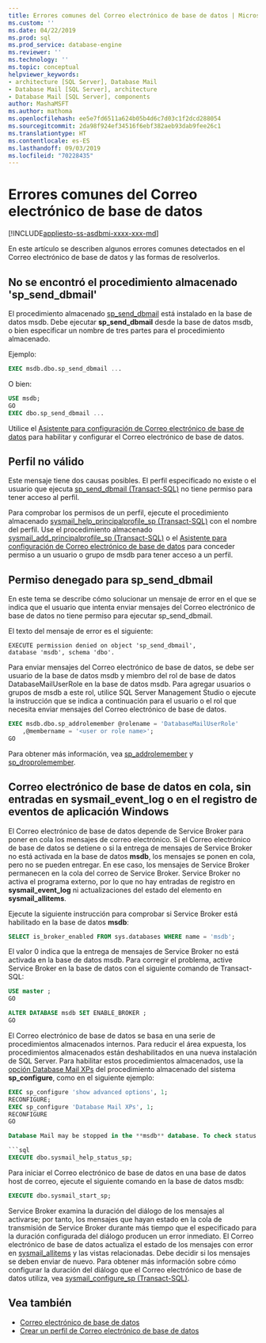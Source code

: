 ```yaml
---
title: Errores comunes del Correo electrónico de base de datos | Microsoft Docs
ms.custom: ''
ms.date: 04/22/2019
ms.prod: sql
ms.prod_service: database-engine
ms.reviewer: ''
ms.technology: ''
ms.topic: conceptual
helpviewer_keywords:
- architecture [SQL Server], Database Mail
- Database Mail [SQL Server], architecture
- Database Mail [SQL Server], components
author: MashaMSFT
ms.author: mathoma
ms.openlocfilehash: ee5e7fd6511a624b05b4d6c7d03c1f2dcd288054
ms.sourcegitcommit: 2da98f924ef34516f6ebf382aeb93dab9fee26c1
ms.translationtype: HT
ms.contentlocale: es-ES
ms.lasthandoff: 09/03/2019
ms.locfileid: "70228435"
---
```

# <a name="common-errors-with-database-mail"></a>Errores comunes del Correo electrónico de base de datos 
[!INCLUDE[appliesto-ss-asdbmi-xxxx-xxx-md](../../includes/appliesto-ss-asdbmi-xxxx-xxx-md.md)]

En este artículo se describen algunos errores comunes detectados en el Correo electrónico de base de datos y las formas de resolverlos.

## <a name="could-not-find-stored-procedure-sp_send_dbmail"></a>No se encontró el procedimiento almacenado 'sp_send_dbmail'
El procedimiento almacenado [sp_send_dbmail](../system-stored-procedures/sp-send-dbmail-transact-sql.md) está instalado en la base de datos msdb. Debe ejecutar **sp_send_dbmail** desde la base de datos msdb, o bien especificar un nombre de tres partes para el procedimiento almacenado.

Ejemplo:
```sql
EXEC msdb.dbo.sp_send_dbmail ...
```

O bien:

```sql
USE msdb;
GO
EXEC dbo.sp_send_dbmail ...
```

Utilice el [Asistente para configuración de Correo electrónico de base de datos](configure-database-mail.md) para habilitar y configurar el Correo electrónico de base de datos.

## <a name="profile-not-valid"></a>Perfil no válido
Este mensaje tiene dos causas posibles. El perfil especificado no existe o el usuario que ejecuta [sp_send_dbmail (Transact-SQL)](../system-stored-procedures/sp-send-dbmail-transact-sql.md) no tiene permiso para tener acceso al perfil.

Para comprobar los permisos de un perfil, ejecute el procedimiento almacenado [sysmail_help_principalprofile_sp (Transact-SQL)](../system-stored-procedures/sysmail-help-principalprofile-sp-transact-sql.md) con el nombre del perfil. Use el procedimiento almacenado [sysmail_add_principalprofile_sp (Transact-SQL)](../system-stored-procedures/sysmail-help-principalprofile-sp-transact-sql.md) o el [Asistente para configuración de Correo electrónico de base de datos](configure-database-mail.md) para conceder permiso a un usuario o grupo de msdb para tener acceso a un perfil.

## <a name="permission-denied-on-sp_send_dbmail"></a>Permiso denegado para sp_send_dbmail

En este tema se describe cómo solucionar un mensaje de error en el que se indica que el usuario que intenta enviar mensajes del Correo electrónico de base de datos no tiene permiso para ejecutar sp_send_dbmail.

El texto del mensaje de error es el siguiente:

```
EXECUTE permission denied on object 'sp_send_dbmail', 
database 'msdb', schema 'dbo'.
```

Para enviar mensajes del Correo electrónico de base de datos, se debe ser usuario de la base de datos msdb y miembro del rol de base de datos DatabaseMailUserRole en la base de datos msdb. Para agregar usuarios o grupos de msdb a este rol, utilice SQL Server Management Studio o ejecute la instrucción que se indica a continuación para el usuario o el rol que necesita enviar mensajes del Correo electrónico de base de datos.

```sql
EXEC msdb.dbo.sp_addrolemember @rolename = 'DatabaseMailUserRole'
    ,@membername = '<user or role name>';
GO
```
Para obtener más información, vea [sp_addrolemember](../system-stored-procedures/sp-addrolemember-transact-sql.md) y [sp_droprolemember](../system-stored-procedures/sp-droprolemember-transact-sql.md).

## <a name="database-mail-queued-no-entries-in-sysmail_event_log-or-windows-application-event-log"></a>Correo electrónico de base de datos en cola, sin entradas en sysmail_event_log o en el registro de eventos de aplicación Windows 

El Correo electrónico de base de datos depende de Service Broker para poner en cola los mensajes de correo electrónico. Si el Correo electrónico de base de datos se detiene o si la entrega de mensajes de Service Broker no está activada en la base de datos **msdb**, los mensajes se ponen en cola, pero no se pueden entregar. En ese caso, los mensajes de Service Broker permanecen en la cola del correo de Service Broker. Service Broker no activa el programa externo, por lo que no hay entradas de registro en **sysmail_event_log** ni actualizaciones del estado del elemento en **sysmail_allitems**.

Ejecute la siguiente instrucción para comprobar si Service Broker está habilitado en la base de datos **msdb**:

```sql
SELECT is_broker_enabled FROM sys.databases WHERE name = 'msdb';
```

El valor 0 indica que la entrega de mensajes de Service Broker no está activada en la base de datos msdb. Para corregir el problema, active Service Broker en la base de datos con el siguiente comando de Transact-SQL:

```sql
USE master ;
GO

ALTER DATABASE msdb SET ENABLE_BROKER ;
GO
``` 

El Correo electrónico de base de datos se basa en una serie de procedimientos almacenados internos. Para reducir el área expuesta, los procedimientos almacenados están deshabilitados en una nueva instalación de SQL Server. Para habilitar estos procedimientos almacenados, use la [opción Database Mail XPs](../../database-engine/configure-windows/database-mail-xps-server-configuration-option.md) del procedimiento almacenado del sistema **sp_configure**, como en el siguiente ejemplo:

```sql
EXEC sp_configure 'show advanced options', 1;  
RECONFIGURE;
EXEC sp_configure 'Database Mail XPs', 1;  
RECONFIGURE  
GO  

Database Mail may be stopped in the **msdb** database. To check status of Database Mail, execute the following statement:

```sql
EXECUTE dbo.sysmail_help_status_sp;
```

Para iniciar el Correo electrónico de base de datos en una base de datos host de correo, ejecute el siguiente comando en la base de datos msdb:

```sql
EXECUTE dbo.sysmail_start_sp;
```

Service Broker examina la duración del diálogo de los mensajes al activarse; por tanto, los mensajes que hayan estado en la cola de transmisión de Service Broker durante más tiempo que el especificado para la duración configurada del diálogo producen un error inmediato. El Correo electrónico de base de datos actualiza el estado de los mensajes con error en [sysmail_allitems](../system-catalog-views/sysmail-allitems-transact-sql.md) y las vistas relacionadas. Debe decidir si los mensajes se deben enviar de nuevo. Para obtener más información sobre cómo configurar la duración del diálogo que el Correo electrónico de base de datos utiliza, vea [sysmail_configure_sp (Transact-SQL)](../system-stored-procedures/sysmail-configure-sp-transact-sql.md).



##  <a name="RelatedContent"></a> Vea también
  
-  [Correo electrónico de base de datos](database-mail.md)
-  [Crear un perfil de Correo electrónico de base de datos](create-a-database-mail-profile.md)
  
  
